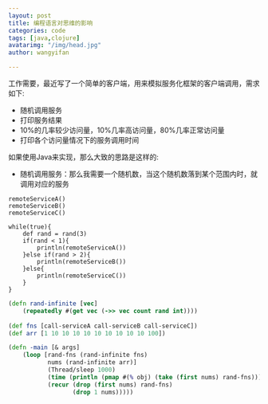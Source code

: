 ```yaml
---
layout: post
title: 编程语言对思维的影响
categories: code
tags: [java,clojure]
avatarimg: "/img/head.jpg"
author: wangyifan

---
```


工作需要，最近写了一个简单的客户端，用来模拟服务化框架的客户端调用，需求如下:

- 随机调用服务
- 打印服务结果
- 10%的几率较少访问量，10%几率高访问量，80%几率正常访问量
- 打印各个访问量情况下的服务调用时间

如果使用Java来实现，那么大致的思路是这样的:

- 随机调用服务：那么我需要一个随机数，当这个随机数落到某个范围内时，就调用对应的服务

```
remoteServiceA()
remoteServiceB()
remoteServiceC()

while(true){
    def rand = rand(3)
    if(rand < 1){
        println(remoteServiceA())
    }else if(rand > 2){
        println(remoteServiceB())
    }else{
        println(remoteServiceC())
    }
}
```


```clojure
(defn rand-infinite [vec]
    (repeatedly #(get vec (->> vec count rand int))))
    
(def fns [call-serviceA call-serviceB call-serviceC])
(def arr [1 10 10 10 10 10 10 10 10 10 100])

(defn -main [& args]
    (loop [rand-fns (rand-infinite fns)
           nums (rand-infinite arr)]
           (Thread/sleep 1000)
           (time (println (pmap #(% obj) (take (first nums) rand-fns)))
           (recur (drop (first nums) rand-fns)
                  (drop 1 nums)))))
```
